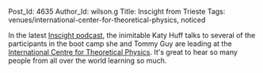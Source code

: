 Post_Id: 4635
Author_Id: wilson.g
Title: Inscight from Trieste
Tags: venues/international-center-for-theoretical-physics, noticed

<p>In the latest <a href="http://inscight.org/2012/02/29/episode-25-advanced-school-for-scientific-software-development/">Inscight podcast</a>, the inimitable Katy Huff talks to several of the participants in the boot camp she and Tommy Guy are leading at the <a href="/bootcamps/2012-02-itcp.html">International Centre for Theoretical Physics</a>. It's great to hear so many people from all over the world learning so much.</p>
